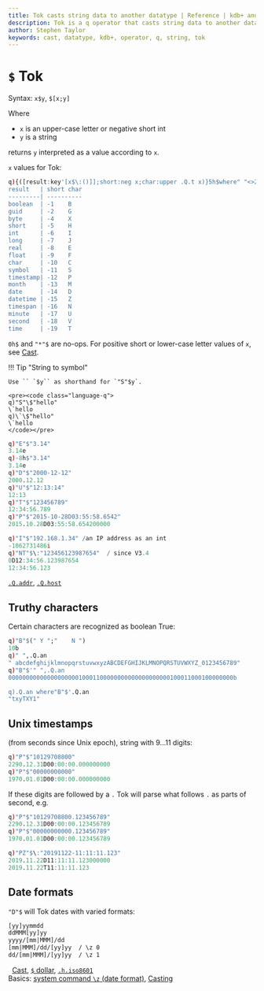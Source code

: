 ```yaml
---
title: Tok casts string data to another datatype | Reference | kdb+ and q documentation
description: Tok is a q operator that casts string data to another datatype.
author: Stephen Taylor
keywords: cast, datatype, kdb+, operator, q, string, tok
---
```

# `$` Tok



Syntax: `x$y`, `$[x;y]`

Where 

-   `x` is an upper-case letter or negative short int
-   `y` is a string

returns `y` interpreted as a value according to `x`. 

`x` values for Tok:

```q
q){([result:key'[x$\:()]];short:neg x;char:upper .Q.t x)}5h$where" "<>20#.Q.t
result   | short char
---------| ----------
boolean  | -1    B
guid     | -2    G
byte     | -4    X
short    | -5    H
int      | -6    I
long     | -7    J
real     | -8    E
float    | -9    F
char     | -10   C
symbol   | -11   S
timestamp| -12   P
month    | -13   M
date     | -14   D
datetime | -15   Z
timespan | -16   N
minute   | -17   U
second   | -18   V
time     | -19   T
```

`0h$` and `"*"$` are no-ops. 
For positive short or lower-case letter values of `x`, see [Cast](cast.md).


!!! Tip "String to symbol"

    Use `` `$y`` as shorthand for `"S"$y`.

    <pre><code class="language-q">
    q)"S"\$"hello"
    \`hello
    q)\`\$"hello"
    \`hello
    </code></pre>

```q
q)"E"$"3.14"
3.14e
q)-8h$"3.14"
3.14e
q)"D"$"2000-12-12"
2000.12.12
q)"U"$"12:13:14"
12:13
q)"T"$"123456789"
12:34:56.789
q)"P"$"2015-10-28D03:55:58.6542"
2015.10.28D03:55:58.654200000

q)"I"$"192.168.1.34" /an IP address as an int
-1062731486i
q)"NT"$\:"123456123987654"  / since V3.4
0D12:34:56.123987654
12:34:56.123
```

<i class="far fa-hand-point-right"></i>
[`.Q.addr`](dotq.md#qaddr-ip-address),
[`.Q.host`](dotq.md#qhost-hostname)


## Truthy characters

Certain characters are recognized as boolean True:

```q
q)"B"$(" Y ";"    N ")
10b
q)" ",.Q.an
" abcdefghijklmnopqrstuvwxyzABCDEFGHIJKLMNOPQRSTUVWXYZ_0123456789"
q)"B"$'" ",.Q.an
0000000000000000000010001100000000000000000000100011000100000000b

q).Q.an where"B"$'.Q.an
"txyTXY1"
```


## Unix timestamps

(from seconds since Unix epoch), string with 9…11 digits:

```q
q)"P"$"10129708800"
2290.12.31D00:00:00.000000000
q)"P"$"00000000000"
1970.01.01D00:00:00.000000000
```

If these digits are followed by a `.` Tok will parse what follows `.` as parts of second, e.g. 

```q
q)"P"$"10129708800.123456789"
2290.12.31D00:00:00.123456789
q)"P"$"00000000000.123456789"
1970.01.01D00:00:00.123456789

q)"PZ"$\:"20191122-11:11:11.123"
2019.11.22D11:11:11.123000000
2019.11.22T11:11:11.123
```


## Date formats

`"D"$` will Tok dates with varied formats:

```txt
[yy]yymmdd
ddMMM[yy]yy
yyyy/[mm|MMM]/dd
[mm|MMM]/dd/[yy]yy  / \z 0  
dd/[mm|MMM]/[yy]yy  / \z 1
```

<i class="far fa-hand-point-right"></i> 
[Cast](cast.md), 
[`$` dollar](overloads.md#dollar),
[`.h.iso8601`](doth.md#hiso8601-iso-timestamp)<br>
Basics: 
[system command `\z` (date format)](../basics/syscmds.md#z-date-parsing),
[Casting](../basics/casting.md)  

